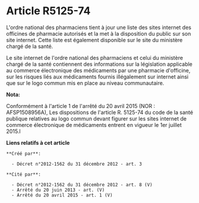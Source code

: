 # Article R5125-74

L'ordre national des pharmaciens tient à jour une liste des sites internet des officines de pharmacie autorisés et la met à
la disposition du public sur son site internet. Cette liste est également disponible sur le site du ministère chargé de la
santé.

Le site internet de l'ordre national des pharmaciens et celui du ministère chargé de la santé contiennent des informations
sur la législation applicable au commerce électronique des médicaments par une pharmacie d'officine, sur les risques liés aux
médicaments fournis illégalement sur internet ainsi que sur le logo commun mis en place au niveau communautaire.

**Nota:**

Conformément à l'article 1 de l'arrêté du 20 avril 2015 (NOR : AFSP1508956A), Les dispositions de l'article R. 5125-74 du
code de la santé publique relatives au logo commun devant figurer sur les sites internet de commerce électronique de
médicaments entrent en vigueur le 1er juillet 2015.l

**Liens relatifs à cet article**

	**Créé par**:

	  - Décret n°2012-1562 du 31 décembre 2012 - art. 3

	**Cité par**:

	  - Décret n°2012-1562 du 31 décembre 2012 - art. 8 (V)
	  - Arrêté du 20 juin 2013 - art. (V)
	  - Arrêté du 20 avril 2015 - art. 1 (V)
